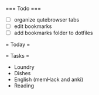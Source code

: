 === Todo ===
- [ ] organize qutebrowser tabs
- [ ] edit bookmarks
- [ ] add bookmarks folder to dotfiles

= Today =

= Tasks = 
- Loundry
- Dishes
- English (memHack and anki)
- Reading
